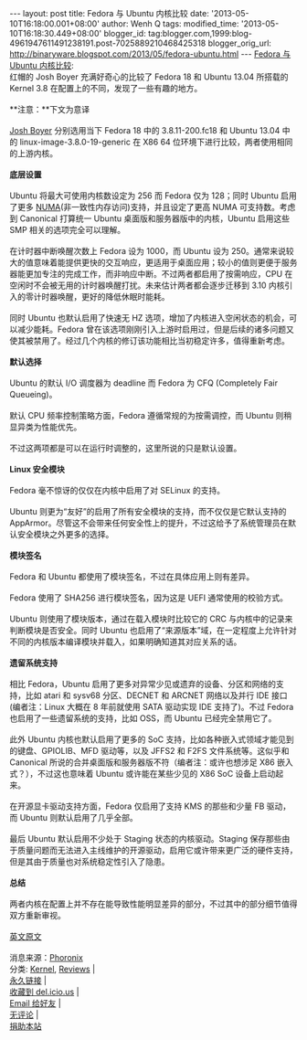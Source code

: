 --- layout: post title: Fedora 与 Ubuntu 内核比较 date:
'2013-05-10T16:18:00.001+08:00' author: Wenh Q tags: modified\_time:
'2013-05-10T16:18:30.449+08:00' blogger\_id:
tag:blogger.com,1999:blog-4961947611491238191.post-7025889210468425318
blogger\_orig\_url:
http://binaryware.blogspot.com/2013/05/fedora-ubuntu.html --- [Fedora 与
Ubuntu
内核比较](http://linuxtoy.org/archives/compare-kernel-between-fedora-and-ubuntu.html):
\
红帽的 Josh Boyer 充满好奇心的比较了 Fedora 18 和 Ubuntu 13.04 所搭载的
Kernel 3.8 在配置上的不同，发现了一些有趣的地方。\
\
**注意：**下文为意译\
\
[Josh Boyer](http://jwboyer.livejournal.com/) 分别选用当下 Fedora 18
中的 3.8.11-200.fc18 和 Ubuntu 13.04 中的 linux-image-3.8.0-19-generic
在 X86 64 位环境下进行比较，两者使用相同的上游内核。\
\
**底层设置**\
\
Ubuntu 将最大可使用内核数设定为 256 而 Fedora 仅为 128；同时 Ubuntu
启用了更多
[NUMA](https://en.wikipedia.org/wiki/Non-Uniform_Memory_Access)(非一致性内存访问)支持，并且设定了更高
NUMA 可支持数。考虑到 Canonical 打算统一 Ubuntu
桌面版和服务器版中的内核，Ubuntu 启用这些 SMP 相关的选项完全可以理解。\
\
在计时器中断唤醒次数上 Fedora 设为 1000，而 Ubuntu 设为
250。通常来说较大的值意味着能提供更快的交互响应，更适用于桌面应用；较小的值则更便于服务器能更加专注的完成工作，而非响应中断。不过两者都启用了按需响应，CPU
在空闲时不会被无用的计时器唤醒打扰。未来估计两者都会逐步迁移到 3.10
内核引入的零计时器唤醒，更好的降低休眠时能耗。\
\
同时 Ubuntu 也默认启用了快速无 HZ
选项，增加了内核进入空闲状态的机会，可以减少能耗。Fedora
曾在该选项刚刚引入上游时启用过，但是后续的诸多问题又使其被禁用了。经过几个内核的修订该功能相比当初稳定许多，值得重新考虑。\
\
**默认选择**\
\
Ubuntu 的默认 I/O 调度器为 deadline 而 Fedora 为 CFQ (Completely Fair
Queueing)。\
\
默认 CPU 频率控制策略方面，Fedora 遵循常规的为按需调控，而 Ubuntu
则稍显异类为性能优先。\
\
不过这两项都是可以在运行时调整的，这里所说的只是默认设置。\
\
**Linux 安全模块**\
\
Fedora 毫不惊讶的仅仅在内核中启用了对 SELinux 的支持。\
\
Ubuntu 则更为“友好”的启用了所有安全模块的支持，而不仅仅是它默认支持的
AppArmor。尽管这不会带来任何安全性上的提升，不过这给予了系统管理员在默认安全模块之外更多的选择。\
\
**模块签名**\
\
Fedora 和 Ubuntu 都使用了模块签名，不过在具体应用上则有差异。\
\
Fedora 使用了 SHA256 进行模块签名，因为这是 UEFI 通常使用的校验方式。\
\
Ubuntu 则使用了模块版本，通过在载入模块时比较它的 CRC
与内核中的记录来判断模块是否安全。同时 Ubuntu
也启用了“来源版本”域，在一定程度上允许针对不同的内核版本编译模块并载入，如果明确知道其对应关系的话。\
\
**遗留系统支持**\
\
相比 Fedora，Ubuntu
启用了更多对异常少见或遗弃的设备、分区和网络的支持，比如 atari 和 sysv68
分区、DECNET 和 ARCNET 网络以及并行 IDE 接口(编者注：Linux 大概在 8
年前就使用 SATA 驱动实现 IDE 支持了)。不过 Fedora
也启用了一些遗留系统的支持，比如 OSS，而 Ubuntu 已经完全禁用它了。\
\
此外 Ubuntu 内核也默认启用了更多的 SoC
支持，比如各种嵌入式领域才能见到的键盘、GPIOLIB、MFD 驱动等，以及 JFFS2
和 F2FS 文件系统等。这似乎和 Canonical
所说的合并桌面版和服务器版不符（编者注：或许也想涉足 X86
嵌入式？），不过这也意味着 Ubuntu 或许能在某些少见的 X86 SoC
设备上启动起来。\
\
在开源显卡驱动支持方面，Fedora 仅启用了支持 KMS 的那些和少量 FB 驱动，而
Ubuntu 则默认启用了几乎全部。\
\
最后 Ubuntu 默认启用不少处于 Staging 状态的内核驱动。Staging
保存那些由于质量问题而无法进入主线维护的开源驱动，启用它或许带来更广泛的硬件支持，但是其由于质量也对系统稳定性引入了隐患。\
\
**总结**\
\
两者内核在配置上并不存在能导致性能明显差异的部分，不过其中的部分细节值得双方重新审视。\
\
[英文原文](http://jwboyer.livejournal.com/47022.html)\
\
消息来源：[Phoronix](http://www.phoronix.com/scan.php?page=news_item&px=MTM2OTE)\
分类:
[Kernel](http://linuxtoy.org/category/apps/kernel-apps "查看 Kernel 中的全部文章"),
[Reviews](http://linuxtoy.org/category/reviews "查看 Reviews 中的全部文章")
| \
[永久链接](http://linuxtoy.org/archives/compare-kernel-between-fedora-and-ubuntu.html)
|\
[收藏到
del.icio.us](http://delicious.com/save?url=http://linuxtoy.org/archives/compare-kernel-between-fedora-and-ubuntu.html&title=Fedora%20%E4%B8%8E%20Ubuntu%20%E5%86%85%E6%A0%B8%E6%AF%94%E8%BE%83)
| \
[Email
给好友](mailto:?Subject=Check+This+Out&body=I+think+you'll+like+this:+http://linuxtoy.org/archives/compare-kernel-between-fedora-and-ubuntu.html)
| \
[无评论](http://linuxtoy.org/archives/compare-kernel-between-fedora-and-ubuntu.html#comments)
|\
[捐助本站](http://linuxtoy.org/faq/donate)
